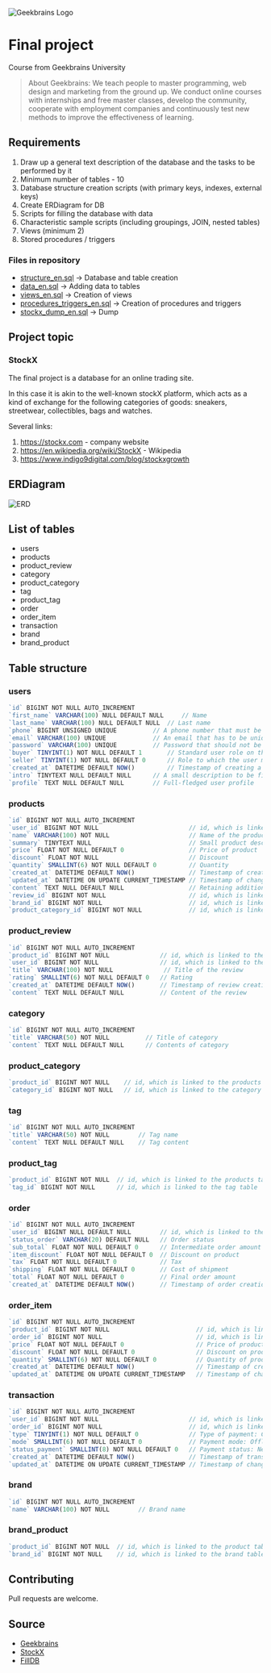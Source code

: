![Geekbrains Logo](https://github.com/ilyastartsdata/introductiontopython/blob/master/gb.png)

# Final project

Course from Geekbrains University

> About Geekbrains: We teach people to master programming, web design and marketing from the ground up. We conduct online courses with internships and free master classes, develop the community, cooperate with employment companies and continuously test new methods to improve the effectiveness of learning.

## Requirements

1. Draw up a general text description of the database and the tasks to be performed by it
2. Minimum number of tables - 10
3. Database structure creation scripts (with primary keys, indexes, external keys)
4. Create ERDiagram for DB
5. Scripts for filling the database with data
6. Characteristic sample scripts (including groupings, JOIN, nested tables)
7. Views (minimum 2)
8. Stored procedures / triggers

### Files in repository

- [structure_en.sql](https://github.com/ilyastartsdata/databases_sql/blob/main/final_project/final_project_en/structure_en.sql) -> Database and table creation
- [data_en.sql](https://github.com/ilyastartsdata/databases_sql/blob/main/final_project/final_project_en/data_en.sql) -> Adding data to tables
- [views_en.sql](https://github.com/ilyastartsdata/databases_sql/blob/main/final_project/final_project_en/views_en.sql) -> Creation of views
- [procedures_triggers_en.sql](https://github.com/ilyastartsdata/databases_sql/blob/main/final_project/final_project_en/procedures_triggers_en.sql) -> Creation of procedures and triggers
- [stockx_dump_en.sql](https://github.com/ilyastartsdata/databases_sql/blob/main/final_project/final_project_en/stockx_dump_en.sql) -> Dump

## Project topic

### StockX

The final project is a database for an online trading site. 

In this case it is akin to the well-known stockX platform, which acts as a kind of exchange for the following categories of goods: sneakers, streetwear, collectibles, bags and watches.

Several links:

1. https://stockx.com - company website
2. https://en.wikipedia.org/wiki/StockX - Wikipedia
3. https://www.indigo9digital.com/blog/stockxgrowth

## ERDiagram

![ERD](https://github.com/ilyastartsdata/databases_sql/blob/main/final_project/final_project_ru/stockX_ERD.png)

## List of tables

- users
- products
- product_review
- category
- product_category
- tag
- product_tag
- order
- order_item
- transaction
- brand
- brand_product

## Table structure

### users

```js
`id` BIGINT NOT NULL AUTO_INCREMENT
`first_name` VARCHAR(100) NULL DEFAULT NULL 	// Name
`last_name` VARCHAR(100) NULL DEFAULT NULL 	// Last name
`phone` BIGINT UNSIGNED UNIQUE 			// A phone number that must be unique
`email` VARCHAR(100) UNIQUE 			// An email that has to be unique
`password` VARCHAR(100) UNIQUE 			// Password that should not be stored here
`buyer` TINYINT(1) NOT NULL DEFAULT 1 		// Standard user role on the site - buyer
`seller` TINYINT(1) NOT NULL DEFAULT 0 		// Role to which the user may apply
`created_at` DATETIME DEFAULT NOW() 		// Timestamp of creating a record
`intro` TINYTEXT NULL DEFAULT NULL 		// A small description to be filled in by the user
`profile` TEXT NULL DEFAULT NULL 		// Full-fledged user profile
```

### products

```js
`id` BIGINT NOT NULL AUTO_INCREMENT
`user_id` BIGINT NOT NULL                         // id, which is linked to the users table
`name` VARCHAR(100) NOT NULL                      // Name of the product
`summary` TINYTEXT NULL                           // Small product description
`price` FLOAT NOT NULL DEFAULT 0                  // Price of product
`discount` FLOAT NOT NULL                         // Discount
`quantity` SMALLINT(6) NOT NULL DEFAULT 0         // Quantity
`created_at` DATETIME DEFAULT NOW()               // Timestamp of creation of a product position
`updated_at` DATETIME ON UPDATE CURRENT_TIMESTAMP // Timestamp of change in product position
`content` TEXT NULL DEFAULT NULL                  // Retaining additional information about the product
`review_id` BIGINT NOT NULL                       // id, which is linked to the review table
`brand_id` BIGINT NOT NULL                        // id, which is linked to the brand table
`product_category_id` BIGINT NOT NULL             // id, which is linked to the product_category table
```

### product_review

```js
`id` BIGINT NOT NULL AUTO_INCREMENT
`product_id` BIGINT NOT NULL              // id, which is linked to the products table
`user_id` BIGINT NOT NULL                 // id, which is linked to the users table
`title` VARCHAR(100) NOT NULL	           // Title of the review
`rating` SMALLINT(6) NOT NULL DEFAULT 0	  // Rating
`created_at` DATETIME DEFAULT NOW()       // Timestamp of review creation
`content` TEXT NULL DEFAULT NULL          // Content of the review
```

### category

```js
`id` BIGINT NOT NULL AUTO_INCREMENT
`title` VARCHAR(50) NOT NULL          // Title of category
`content` TEXT NULL DEFAULT NULL      // Contents of category
```

### product_category

```js
`product_id` BIGINT NOT NULL	// id, which is linked to the products table
`category_id` BIGINT NOT NULL	// id, which is linked to the category table
```

### tag

```js
`id` BIGINT NOT NULL AUTO_INCREMENT
`title` VARCHAR(50) NOT NULL        // Tag name
`content` TEXT NULL DEFAULT NULL    // Tag content
```

### product_tag

```js
`product_id` BIGINT NOT NULL  // id, which is linked to the products table
`tag_id` BIGINT NOT NULL      // id, which is linked to the tag table
```

### order

```js
`id` BIGINT NOT NULL AUTO_INCREMENT
`user_id` BIGINT NULL DEFAULT NULL        // id, which is linked to the users table
`status_order` VARCHAR(20) DEFAULT NULL   // Order status
`sub_total` FLOAT NOT NULL DEFAULT 0      // Intermediate order amount
`item_discount` FLOAT NOT NULL DEFAULT 0  // Discount on product
`tax` FLOAT NOT NULL DEFAULT 0            // Tax
`shipping` FLOAT NOT NULL DEFAULT 0       // Cost of shipment
`total` FLOAT NOT NULL DEFAULT 0          // Final order amount
`created_at` DATETIME DEFAULT NOW()       // Timestamp of order creation
```

### order_item

```js
`id` BIGINT NOT NULL AUTO_INCREMENT
`product_id` BIGINT NOT NULL                        // id, which is linked to the products table
`order_id` BIGINT NOT NULL                          // id, which is linked to the orders table
`price` FLOAT NOT NULL DEFAULT 0                    // Price of product
`discount` FLOAT NOT NULL DEFAULT 0                 // Discount on product
`quantity` SMALLINT(6) NOT NULL DEFAULT 0           // Quantity of product
`created_at` DATETIME DEFAULT NOW()                 // Timestamp of creation of a product position
`updated_at` DATETIME ON UPDATE CURRENT_TIMESTAMP   // Timestamp of change in product position
```

### transaction

```js
`id` BIGINT NOT NULL AUTO_INCREMENT
`user_id` BIGINT NOT NULL                         // id, which is linked to the users table	
`order_id` BIGINT NOT NULL                        // id, which is linked to the orders table
`type` TINYINT(1) NOT NULL DEFAULT 0              // Type of payment: Credit(0) or Debit(1)
`mode` SMALLINT(6) NOT NULL DEFAULT 0             // Payment mode: Offline, Cash on Delivery, Cheque, Draft, Wired and Online
`status_payment` SMALLINT(8) NOT NULL DEFAULT 0   // Payment status: New, Cancelled, Failed, Pending, Declined, Rejected, Success
`created_at` DATETIME DEFAULT NOW()               // Timestamp of transaction creation
`updated_at` DATETIME ON UPDATE CURRENT_TIMESTAMP // Timestamp of change in the transaction
```

### brand

```js
`id` BIGINT NOT NULL AUTO_INCREMENT
`name` VARCHAR(100) NOT NULL        // Brand name
```

### brand_product

```js
`product_id` BIGINT NOT NULL  // id, which is linked to the product table
`brand_id` BIGINT NOT NULL    // id, which is linked to the brand table
```

## Contributing

Pull requests are welcome.

## Source

- [Geekbrains](https://geekbrains.ru)
- [StockX](https://stockx.com)
- [FillDB](http://filldb.info)
